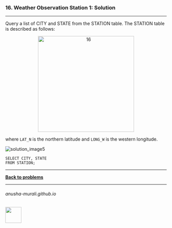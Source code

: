 ### 16. Weather Observation Station 1: Solution

---
Query a list of CITY and STATE from the STATION table. The STATION table is described as follows:

<p align="center">
<img width="300" alt="16" src="https://github.com/user-attachments/assets/32081b67-bab3-4d54-9780-cbf8cc7abee7" />
</p>

where `LAT_N` is the northern latitude and `LONG_W` is the western longitude.

![solution_image5](https://github.com/user-attachments/assets/82f796e0-28cb-4ef0-bcdc-1a701ce7db53)

```
SELECT CITY, STATE
FROM STATION;
```

---

**[Back to problems](./problems.md)**

* * *
###### anusha-murali.github.io

<img src="https://github.com/anusha-murali/anusha-murali.github.io/assets/111596338/639243aa-2857-4595-a65a-7852762bb002" width="50" height="50"/>
